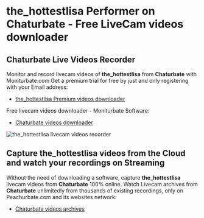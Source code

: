 # the_hottestlisa Performer on Chaturbate - Free LiveCam videos downloader

## Chaturbate Live Videos Recorder

Monitor and record livecam videos of **the_hottestlisa** from **Chaturbate** with Moniturbate.com
Get a premium trial for free by just and only registering with your Email address:
* [the_hottestlisa Premium videos downloader](https://moniturbate.com/request-demo-licence-key.html)

Free livecam videos downloader - Moniturbate Software:
* [Chaturbate videos downloader](https://moniturbate.com/moniturbate-download-software.html)

![the_hottestlisa livecam videos recorder](https://peachurnet.com/templates/moniturbate-software.png)


## Capture the_hottestlisa videos from the Cloud and watch your recordings on Streaming

Without the need of downloading a software, capture **the_hottestlisa** livecam videos from **Chaturbate** 100% online.
Watch Livecam archives from **Chaturbate** unlimitedly from thousands of existing recordings, only on Peachurbate.com and its websites network:
* [Chaturbate videos archives](https://peachurnet.com/)